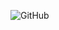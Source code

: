 ![GitHub](https://img.shields.io/badge/GitHub-000000?style=for-the-badge&logo=GitHub&logoColor=white)

